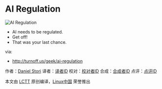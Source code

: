 AI Regulation
===============

![AI Regulation](http://turnoff.us/image/en/ai-regulation.png)

- AI needs to be regulated.
- Get off!
- That was your last chance.

via:
 - http://turnoff.us/geek/ai-regulation

作者：[Daniel Stori][a]
译者：[译者ID](https://github.com/译者ID)
校对：[校对者ID](https://github.com/校对者ID)
合成：[合成者ID](https://github.com/合成者ID)
点评：[点评ID](https://github.com/点评者ID)

本文由 [LCTT](https://github.com/LCTT/TranslateProject) 原创编译，[Linux中国](https://linux.cn/) 荣誉推出

[a]:http://turnoff.us/about/
